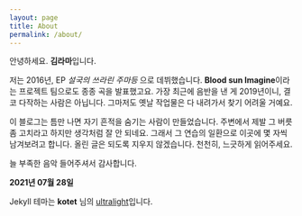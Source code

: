 ```yaml
---
layout: page
title: About
permalink: /about/
---
```

안녕하세요. **김라마**입니다.

저는 2016년, EP _설국의 쓰라린 주마등_ 으로 데뷔했습니다.
**Blood sun Imagine**이라는 프로젝트 팀으로도 종종 곡을 발표했고요.
가장 최근에 음반을 낸 게 2019년이니, 결코 다작하는 사람은 아닙니다.
그마저도 옛날 작업물은 다 내려가서 찾기 어려울 거예요.

이 블로그는 틈만 나면 자기 흔적을 숨기는 사람이 만들었습니다.
주변에서 제발 그 버릇 좀 고치라고 하지만 생각처럼 잘 안 되네요.
그래서 그 연습의 일환으로 이곳에 몇 자씩 남겨보려고 합니다.
올린 글은 되도록 지우지 않겠습니다. 천천히, 느긋하게 읽어주세요.

늘 부족한 음악 들어주셔서 감사합니다.

**2021년 07월 28일**

Jekyll 테마는 **kotet** 님의 [ultralight](https://github.com/kotet/ultralight/)입니다.
